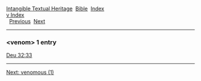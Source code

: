 [Intangible Textual Heritage](../../index)  [Bible](../index) 
[Index](index)   
[v Index](_v_)  
  [Previous](c12092)  [Next](c12094) 

------------------------------------------------------------------------

### &lt;venom&gt; 1 entry

[Deu 32:33](../kjv/deu032.htm#033)  

------------------------------------------------------------------------

[Next: venomous (1)](c12094)
